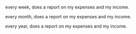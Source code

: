 every week, does a report on my expenses and my income.

every month, does a report on my expenses and my income.

every year, does a report on my expenses and my income.
